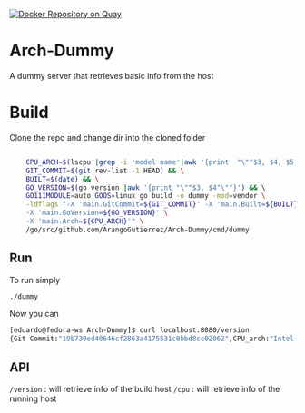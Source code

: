 [![Docker Repository on Quay](https://quay.io/repository/eduardoarango/arch-dummy/status "Docker Repository on Quay")](https://quay.io/repository/eduardoarango/arch-dummy)

# Arch-Dummy

A dummy server that retrieves basic info from the host

# Build 

Clone the repo and change dir into the cloned folder

```bash

	CPU_ARCH=$(lscpu |grep -i 'model name'|awk '{print  "\""$3, $4, $5, $6, $7, $8"\""}') && \
	GIT_COMMIT=$(git rev-list -1 HEAD) && \
	BUILT=$(date) && \
	GO_VERSION=$(go version |awk '{print "\""$3, $4"\""}') && \	
	GO111MODULE=auto GOOS=linux go build -o dummy -mod=vendor \
	-ldflags "-X 'main.GitCommit=${GIT_COMMIT}' -X 'main.Built=${BUILT}' \
	-X 'main.GoVersion=${GO_VERSION}' \
	-X 'main.Arch=${CPU_ARCH}'" \
	/go/src/github.com/ArangoGutierrez/Arch-Dummy/cmd/dummy	
```

## Run 

To run simply 

```bash
./dummy
```

Now you can 

```bash
[eduardo@fedora-ws Arch-Dummy]$ curl localhost:8080/version 
{Git Commit:"19b739ed40646cf2863a4175531c0bbd8cc02062",CPU_arch:"Intel(R) Core(TM) i7-7700 CPU @ 3.60GHz",Built:"Thu Mar 26 22:35:00 UTC 2020",Go_version:"go1.12.8 linux/amd64"}
```

## API

`/version`	: will retrieve info of the build host
`/cpu`		: will retrieve info of the running host
